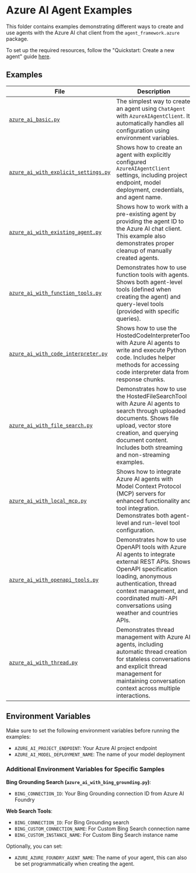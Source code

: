 # Azure AI Agent Examples

This folder contains examples demonstrating different ways to create and use agents with the Azure AI chat client from the `agent_framework.azure` package.

To set up the required resources, follow the "Quickstart: Create a new agent" guide [here](https://learn.microsoft.com/en-us/azure/ai-services/agents/quickstart?pivots=programming-language-python-azure).

## Examples

| File | Description |
|------|-------------|
| [`azure_ai_basic.py`](azure_ai_basic.py) | The simplest way to create an agent using `ChatAgent` with `AzureAIAgentClient`. It automatically handles all configuration using environment variables. |
| [`azure_ai_with_explicit_settings.py`](azure_ai_with_explicit_settings.py) | Shows how to create an agent with explicitly configured `AzureAIAgentClient` settings, including project endpoint, model deployment, credentials, and agent name. |
| [`azure_ai_with_existing_agent.py`](azure_ai_with_existing_agent.py) | Shows how to work with a pre-existing agent by providing the agent ID to the Azure AI chat client. This example also demonstrates proper cleanup of manually created agents. |
| [`azure_ai_with_function_tools.py`](azure_ai_with_function_tools.py) | Demonstrates how to use function tools with agents. Shows both agent-level tools (defined when creating the agent) and query-level tools (provided with specific queries). |
| [`azure_ai_with_code_interpreter.py`](azure_ai_with_code_interpreter.py) | Shows how to use the HostedCodeInterpreterTool with Azure AI agents to write and execute Python code. Includes helper methods for accessing code interpreter data from response chunks. |
| [`azure_ai_with_file_search.py`](azure_ai_with_file_search.py) | Demonstrates how to use the HostedFileSearchTool with Azure AI agents to search through uploaded documents. Shows file upload, vector store creation, and querying document content. Includes both streaming and non-streaming examples. |
| [`azure_ai_with_local_mcp.py`](azure_ai_with_local_mcp.py) | Shows how to integrate Azure AI agents with Model Context Protocol (MCP) servers for enhanced functionality and tool integration. Demonstrates both agent-level and run-level tool configuration. |
| [`azure_ai_with_openapi_tools.py`](azure_ai_with_openapi_tools.py) | Demonstrates how to use OpenAPI tools with Azure AI agents to integrate external REST APIs. Shows OpenAPI specification loading, anonymous authentication, thread context management, and coordinated multi-API conversations using weather and countries APIs. |
| [`azure_ai_with_thread.py`](azure_ai_with_thread.py) | Demonstrates thread management with Azure AI agents, including automatic thread creation for stateless conversations and explicit thread management for maintaining conversation context across multiple interactions. |

## Environment Variables

Make sure to set the following environment variables before running the examples:

- `AZURE_AI_PROJECT_ENDPOINT`: Your Azure AI project endpoint
- `AZURE_AI_MODEL_DEPLOYMENT_NAME`: The name of your model deployment

### Additional Environment Variables for Specific Samples

**Bing Grounding Search (`azure_ai_with_bing_grounding.py`)**:
- `BING_CONNECTION_ID`: Your Bing Grounding connection ID from Azure AI Foundry

**Web Search Tools**:
- `BING_CONNECTION_ID`: For Bing Grounding search
- `BING_CUSTOM_CONNECTION_NAME`: For Custom Bing Search connection name  
- `BING_CUSTOM_INSTANCE_NAME`: For Custom Bing Search instance name

Optionally, you can set:
- `AZURE_AZURE_FOUNDRY_AGENT_NAME`: The name of your agent, this can also be set programmatically when creating the agent.
